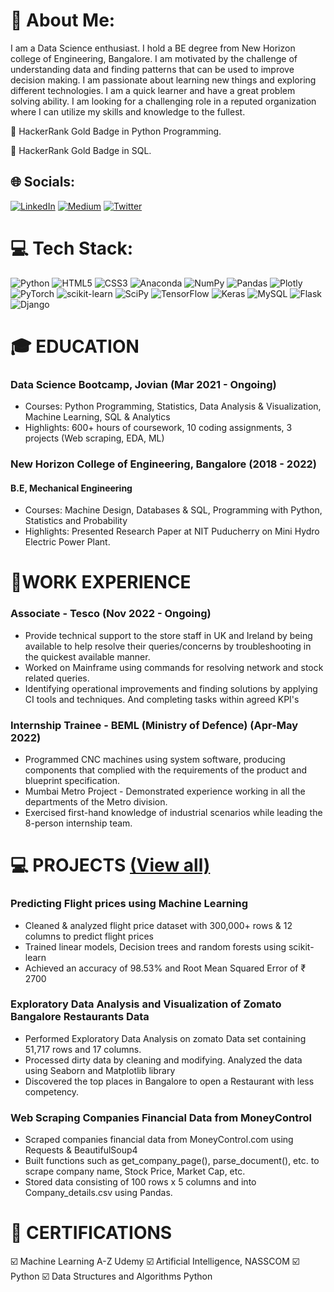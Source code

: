 # 💫 About Me:
I am a Data Science enthusiast. I hold a BE degree from New Horizon college of Engineering, Bangalore. I am motivated by the challenge of understanding data and finding patterns that can be used to improve decision making. I am passionate about learning new things and exploring different technologies. I am a quick learner and have a great problem solving ability. I am looking for a challenging role in a reputed organization where I can utilize my skills and knowledge to the fullest.

🥇 HackerRank Gold Badge in Python Programming.

🥇 HackerRank Gold Badge in SQL.
## 🌐 Socials:
[![LinkedIn](https://img.shields.io/badge/LinkedIn-%230077B5.svg?logo=linkedin&logoColor=white)](https://linkedin.com/in/syedazzaamahmed) [![Medium](https://img.shields.io/badge/Medium-12100E?logo=medium&logoColor=white)](https://medium.com/@syedazzaamahmed) [![Twitter](https://img.shields.io/badge/Twitter-%231DA1F2.svg?logo=Twitter&logoColor=white)](https://twitter.com/syed_azzaam) 

# 💻 Tech Stack:
![Python](https://img.shields.io/badge/python-3670A0?style=flat&logo=python&logoColor=ffdd54) ![HTML5](https://img.shields.io/badge/html5-%23E34F26.svg?style=flat&logo=html5&logoColor=white) ![CSS3](https://img.shields.io/badge/css3-%231572B6.svg?style=flat&logo=css3&logoColor=white) ![Anaconda](https://img.shields.io/badge/Anaconda-%2344A833.svg?style=flat&logo=anaconda&logoColor=white) ![NumPy](https://img.shields.io/badge/numpy-%23013243.svg?style=flat&logo=numpy&logoColor=white) ![Pandas](https://img.shields.io/badge/pandas-%23150458.svg?style=flat&logo=pandas&logoColor=white) ![Plotly](https://img.shields.io/badge/Plotly-%233F4F75.svg?style=flat&logo=plotly&logoColor=white) ![PyTorch](https://img.shields.io/badge/PyTorch-%23EE4C2C.svg?style=flat&logo=PyTorch&logoColor=white) ![scikit-learn](https://img.shields.io/badge/scikit--learn-%23F7931E.svg?style=flat&logo=scikit-learn&logoColor=white) ![SciPy](https://img.shields.io/badge/SciPy-%230C55A5.svg?style=flat&logo=scipy&logoColor=%white) ![TensorFlow](https://img.shields.io/badge/TensorFlow-%23FF6F00.svg?style=flat&logo=TensorFlow&logoColor=white) ![Keras](https://img.shields.io/badge/Keras-%23D00000.svg?style=flat&logo=Keras&logoColor=white) ![MySQL](https://img.shields.io/badge/mysql-%2300f.svg?style=flat&logo=mysql&logoColor=white) ![Flask](https://img.shields.io/badge/flask-%23000.svg?style=flat&logo=flask&logoColor=white) ![Django](https://img.shields.io/badge/django-%23092E20.svg?style=flat&logo=django&logoColor=white)

# 🎓 EDUCATION
### Data Science Bootcamp, Jovian                    (Mar 2021 - Ongoing)
- Courses: Python Programming, Statistics, Data Analysis & Visualization, Machine Learning, SQL & Analytics
- Highlights: 600+ hours of coursework, 10 coding assignments, 3 projects (Web scraping, EDA, ML)
### New Horizon College of Engineering, Bangalore           (2018 - 2022)
#### **B.E, Mechanical Engineering**
- Courses: Machine Design, Databases & SQL, Programming with Python, Statistics and Probability
- Highlights: Presented Research Paper at NIT Puducherry on Mini Hydro Electric Power Plant.
# 💼WORK EXPERIENCE
### Associate - Tesco (Nov 2022 - Ongoing)
- Provide technical support to the store staff in UK and Ireland by being available to help resolve their
queries/concerns by troubleshooting in the quickest available manner.
- Worked on Mainframe using commands for resolving network and stock related queries.
- Identifying operational improvements and finding solutions by applying CI tools and techniques. And
completing tasks within agreed KPI's
### Internship Trainee - BEML (Ministry of Defence) (Apr-May 2022)
- Programmed CNC machines using system software, producing components that complied with the
requirements of the product and blueprint specification.
- Mumbai Metro Project - Demonstrated experience working in all the departments of the Metro division.
- Exercised first-hand knowledge of industrial scenarios while leading the 8-person internship team.
# 💻 PROJECTS [(View all)](https://jovian.ai/syedazzaamahmed)
### Predicting Flight prices using Machine Learning
- Cleaned & analyzed flight price dataset with 300,000+ rows & 12 columns to predict flight prices
- Trained linear models, Decision trees and random forests using scikit-learn
- Achieved an accuracy of 98.53% and Root Mean Squared Error of ₹ 2700
### Exploratory Data Analysis and Visualization of Zomato Bangalore Restaurants Data
- Performed Exploratory Data Analysis on zomato Data set containing 51,717 rows and 17 columns.
- Processed dirty data by cleaning and modifying. Analyzed the data using Seaborn and Matplotlib library
- Discovered the top places in Bangalore to open a Restaurant with less competency.
### Web Scraping Companies Financial Data from MoneyControl
- Scraped companies financial data from MoneyControl.com using Requests & BeautifulSoup4
- Built functions such as get_company_page(), parse_document(), etc. to scrape company name, Stock
Price, Market Cap, etc.
- Stored data consisting of 100 rows x 5 columns and into Company_details.csv using Pandas.
# 🧾 CERTIFICATIONS
☑️ Machine Learning A-Z Udemy ☑️ Artificial Intelligence, NASSCOM ☑️ Python ☑️ Data Structures and Algorithms Python
